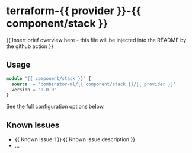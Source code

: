 # terraform-{{ provider }}-{{ component/stack }}

{{ Insert brief overview here - this file will be injected into the README by the github action }}

## Usage

```terraform
module "{{ component/stack }}" {
  source  = "combinator-ml/{{ component/stack }}/{{ provider }}"
  version = "0.0.0"
}
```

See the full configuration options below.

## Known Issues

- {{ Known Issue 1 }}
  {{ Known Issue description }}
- ...